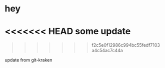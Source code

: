 # hey
<<<<<<< HEAD
some update
=======
>>>>>>> f2c5e0f12986c994bc55fedf7103a4c54ac7c44a

update from git-kraken